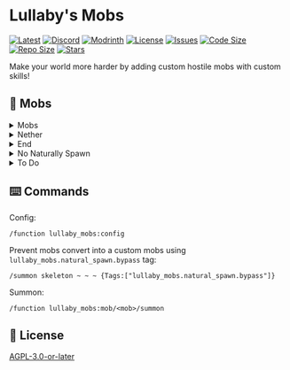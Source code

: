 # Lullaby's Mobs

[![Latest](https://img.shields.io/github/v/release/lullaby6/lullaby-mobs-data-pack?color=blueviolet&logo=github)](https://github.com/lullaby6/lullaby-mobs-data-pack/releases)
[![Discord](https://img.shields.io/discord/1327308441324097681?label=discord&color=blue&logo=discord)](https://discord.gg/5UdcDa5xNC)
[![Modrinth](https://img.shields.io/modrinth/dt/lullaby-mobs?label=modrinth&logo=modrinth)](https://modrinth.com/datapack/lullaby-mobs)
[![License](https://img.shields.io/badge/license-mit-green)](https://github.com/lullaby6/lullaby-mobs-data-pack/blob/main/LICENSE)
[![Issues](https://img.shields.io/github/issues/lullaby6/lullaby-mobs-data-pack?color=orange&logo=github)](https://github.com/lullaby6/lullaby-mobs-data-pack/issues)
[![Code Size](https://img.shields.io/github/languages/code-size/lullaby6/lullaby-mobs-data-pack?color=purple&logoColor=white)](https://github.com/lullaby6/lullaby-mobs-data-pack)
[![Repo Size](https://img.shields.io/github/repo-size/lullaby6/lullaby-mobs-data-pack?logo=dropbox&color=red)](https://github.com/lullaby6/lullaby-mobs-data-pack)
[![Stars](https://img.shields.io/github/stars/lullaby6/lullaby-mobs-data-pack?logo=github&color=yellow)](https://github.com/lullaby6/lullaby-mobs-data-pack/stargazers)

Make your world more harder by adding custom hostile mobs with custom skills!

## 👾 Mobs

<details>
    <summary>Mobs</summary>

    - Angel
    - Black Wolf
    - Ent
    - Golden Skeleton
    - Minotaur
    - Mummy
    - Skeleton Hunter
    - Spawner Zombie
    - Stalker Block
    - Thunder Drowned
    - Yeti
    - Spectral Assassin
    - Bloody Skeleton
    - Cactus Knight

</details>

<details>
    <summary>Nether</summary>

    - Blaze Tower
    - Blaze Knight
    - Dark Wither Skeleton

</details>

<details>
    <summary>End</summary>

    - Iso

</details>

<details>
    <summary>No Naturally Spawn</summary>

    - Corrupted Irom Golem

</details>

<details>
    <summary>To Do</summary>

    - Triple Skeleton
    - Shadow
    - Necromancer
    - Mother Spider
    - Cobweb Spider
    - Chariot
    - Enye
    - Demonic Eye
    - Rush
    - Oni
    - Sculk Knight
    - Guardian Robot
    - Snowden
    - Undying Totem

</details>

## ⌨️ Commands

Config:

```mcfunction
/function lullaby_mobs:config
```

Prevent mobs convert into a custom mobs using `lullaby_mobs.natural_spawn.bypass` tag:

```mcfunction
/summon skeleton ~ ~ ~ {Tags:["lullaby_mobs.natural_spawn.bypass"]}
```

Summon:

```mcfunction
/function lullaby_mobs:mob/<mob>/summon
```

## 🪪 License

[AGPL-3.0-or-later](https://github.com/lullaby6/lullaby-mobs-data-pack/blob/main/LICENSE)
